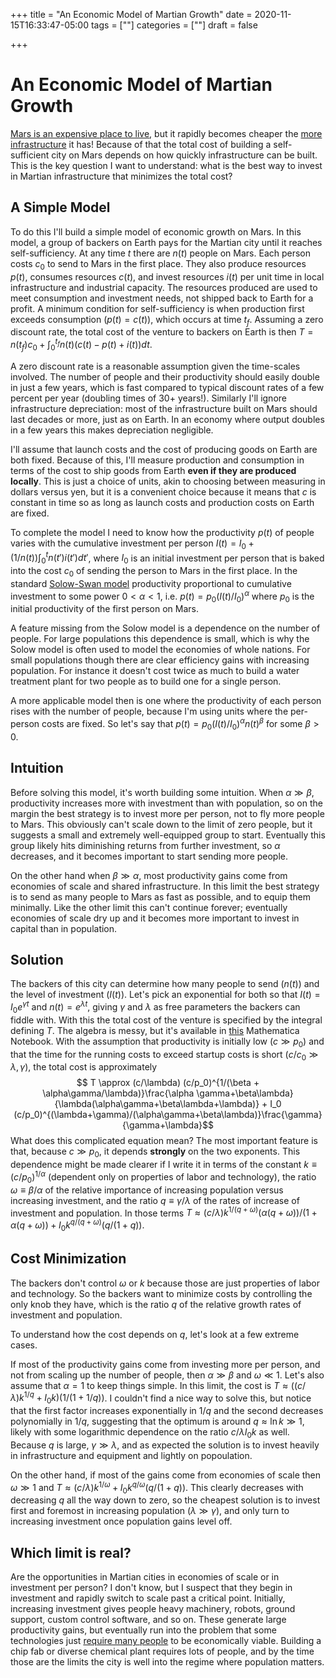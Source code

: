 +++
title = "An Economic Model of Martian Growth"
date = 2020-11-15T16:33:47-05:00
tags = [""]
categories = [""]
draft = false

+++

# An Economic Model of Martian Growth

[Mars is an expensive place to live](http://adamjermyn.com/posts/mars_scales/), but it rapidly becomes cheaper the [more infrastructure](https://caseyhandmer.wordpress.com/2018/09/03/how-to-industrialize-mars/) it has! Because of that the total cost of building a self-sufficient city on Mars depends on how quickly infrastructure can be built. This is the key question I want to understand: what is the best way to invest in Martian infrastructure that minimizes the total cost?



## A Simple Model

To do this I'll build a simple model of economic growth on Mars. In this model, a group of backers on Earth pays for the Martian city until it reaches self-sufficiency. At any time $t$ there are $n(t)$ people on Mars. Each person costs $c_0$ to send to Mars in the first place. They also produce resources $p(t)$, consumes resources $c(t)$, and invest resources $i(t)$ per unit time in local infrastructure and industrial capacity. The resources produced are used to meet consumption and investment needs, not shipped back to Earth for a profit. A minimum condition for self-sufficiency is when production first exceeds consumption ($p(t) = c(t)$), which occurs at time $t_f$.  Assuming a zero discount rate, the total cost of the venture to backers on Earth is then  $T = n(t_f) c_0 + \int_0^{t_f} n(t)(c(t) - p(t)+i(t)) dt$.

A zero discount rate is a reasonable assumption given the time-scales involved. The number of people and their productivity should easily double in just a few years, which is fast compared to typical discount rates of a few percent per year (doubling times of $30+$ years!). Similarly I'll ignore infrastructure depreciation: most of the infrastructure built on Mars should last decades or more, just as on Earth. In an economy where output doubles in a few years this makes depreciation negligible.

I'll assume that launch costs and the cost of producing goods on Earth are both fixed. Because of this, I'll measure production and consumption in terms of the cost to ship goods from Earth **even if they are produced locally**. This is just a choice of units, akin to choosing between measuring in dollars versus yen, but it is a convenient choice because it means that $c$ is constant in time so as long as launch costs and production costs on Earth are fixed.

To complete the model I need to know how the productivity $p(t)$ of people varies with the cumulative investment per person $I(t)=I_0 + (1/n(t))\int_0^t n(t') i(t') dt'$, where $I_0$ is an initial investment per person that is baked into the cost $c_0$ of sending the person to Mars in the first place. In the standard [Solow-Swan model](https://en.wikipedia.org/wiki/Solow–Swan_model) productivity proportional to cumulative investment to some power $0<\alpha<1$, i.e. $p(t) = p_0 (I(t)/I_0)^\alpha$ where $p_0$ is the initial productivity of the first person on Mars.

A feature missing from the Solow model is a dependence on the number of people. For large populations this dependence is small, which is why the Solow model is often used to model the economies of whole nations. For small populations though there are clear efficiency gains with increasing population. For instance it doesn't cost twice as much to build a water treatment plant for two people as to build one for a single person.

A more applicable model then is one where the productivity of each person rises with the number of people, because I'm using units where the per-person costs are fixed. So let's say that $p(t) = p_0 (I(t) / I_0)^\alpha n(t)^\beta$ for some $\beta > 0$.

## Intuition

Before solving this model, it's worth building some intuition. When $\alpha \gg \beta$, productivity increases more with investment than with population, so on the margin the best strategy is to invest more per person, not to fly more people to Mars. This obviously can't scale down to the limit of zero people, but it suggests a small and extremely well-equipped group to start. Eventually this group likely hits diminishing returns from further investment, so $\alpha$ decreases, and it becomes important to start sending more people.

On the other hand when $\beta \gg \alpha$, most productivity gains come from economies of scale and shared infrastructure. In this limit the best strategy is to send as many people to Mars as fast as possible, and to equip them minimally. Like the other limit this can't continue forever; eventually economies of scale dry up and it becomes more important to invest in capital than in population.

## Solution

The backers of this city can determine how many people to send ($n(t)$) and the level of investment $(I(t))$. Let's pick an exponential for both so that $I(t) = I_0 e^{\gamma t}$ and $n(t) = e^{\lambda t}$, giving $\gamma$ and $\lambda$ as free parameters the backers can fiddle with. With this the total cost of the venture is specified by the integral defining $T$. The algebra is messy, but it's available in [this](http://adamjermyn.com/notebooks/mars_economy.nb) Mathematica Notebook. With the assumption that productivity is initially low ($c \gg p_0$) and that the time for the running costs to exceed startup costs is short ($c/c_0 \gg \lambda,\gamma$), the total cost is approximately 
$$
T \approx (c/\lambda) (c/p_0)^{1/(\beta + \alpha\gamma/\lambda)}\frac{\alpha \gamma+\beta\lambda}{\lambda(\alpha\gamma+\beta\lambda+\lambda)} + I_0 (c/p_0)^{(\lambda+\gamma)/(\alpha\gamma+\beta\lambda)}\frac{\gamma}{\gamma+\lambda}​
$$
What does this complicated equation mean? The most important feature is that, because $c \gg p_0$, it depends **strongly** on the two exponents. This dependence might be made clearer if I write it in terms of the constant $k \equiv (c/p_0)^{1/\alpha}$ (dependent only on properties of labor and technology), the ratio $\omega\equiv \beta/\alpha$ of the relative importance of increasing population versus increasing investment, and the ratio $q \equiv \gamma/\lambda$ of the rates of increase of investment and population. In those terms $T \approx (c/\lambda) k^{1/(q+\omega)}(\alpha (q+\omega))/(1+\alpha(q+\omega)) + I_0 k^{q/(q+\omega)}(q/(1+q))$.

## Cost Minimization

 The backers don't control $\omega$ or $k$ because those are just properties of labor and technology. So the backers want to minimize costs by controlling the only knob they have, which is the ratio $q$ of the relative growth rates of investment and population.

To understand how the cost depends on $q$, let's look at a few extreme cases.

If most of the productivity gains come from investing more per person, and not from scaling up the number of people, then $\alpha \gg \beta$ and $\omega \ll 1$. Let's also assume that $\alpha=1$ to keep things simple. In this limit, the cost is $T \approx ((c/\lambda)k^{1/q} + I_0 k)(1/(1+1/q))$. I couldn't find a nice way to solve this, but notice that the first factor increases exponentially in $1/q$ and the second decreases polynomially in $1/q$, suggesting that the optimum is around $q \approx \ln k \gg 1$, likely with some logarithmic dependence on the ratio $c/\lambda I_0 k$ as well. Because $q$ is large, $\gamma \gg \lambda$, and as expected the solution is to invest heavily in infrastructure and equipment and lightly on popoulation.

On the other hand, if most of the gains come from economies of scale then $\omega \gg 1$ and $T \approx (c/\lambda) k^{1/\omega} + I_0 k^{q/\omega}(q/(1+q))$. This clearly decreases with decreasing $q$ all the way down to zero, so the cheapest solution is to invest first and foremost in increasing population ($\lambda \gg \gamma$), and only turn to increasing investment once population gains level off.

## Which limit is real?

Are the opportunities in Martian cities in economies of scale or in investment per person? I don't know, but I suspect that they begin in investment and rapidly switch to scale past a critical point. Initially, increasing investment gives people heavy machinery, robots, ground support, custom control software, and so on. These generate large productivity gains, but eventually run into the problem that some technologies just [require many people](https://caseyhandmer.wordpress.com/2020/07/20/case-study-iceland/) to be economically viable. Building a chip fab or diverse chemical plant requires lots of people, and by the time those are the limits the city is well into the regime where population matters. 